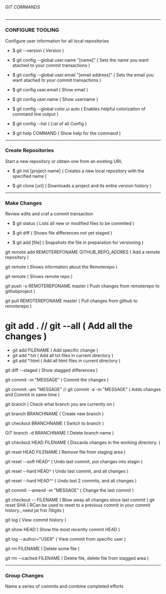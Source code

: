 ###### GIT COMMANDS

----------------------------------------------------------------------------------------------------------------------------------------
### CONFIGURE TOOLING
Configure user information for all local repositories

- $ git --version						                                           ( Version )

- $ git config --global user.name "[name]"                             ( Sets the name you want atached to your commit transactions )

- $ git config --global user.email "[email address]"                    ( Sets the email you want atached to your commit transactions )

- $ git config user.email					                                     ( Show email )

- $ git config user.name                                               ( Show username )

* $ git config --global color.ui auto                                  ( Enables helpful colorization of command line output )

- $ git config --list					                                         ( List of all Config )

- $ git help COMMAND					                                         ( Show help for the command )

----------------------------------------------------------------------------------------------------------------------------------------
### Create Repositories
Start a new repository or obtain one from an existing URL

- $ git init [project-name]					( Creates a new local repository with the specified name )

- $ git clone [url]          ( Downloads a project and its entire version history )

----------------------------------------------------------------------------------------------------------------------------------------
### Make Changes
Review edits and craf a commit transaction

- $ git status  ( Lists all new or modified files to be commited )

- $ git diff   ( Shows file differences not yet staged )

- $ git add [file]  ( Snapshots the file in preparation for versioning )



git remote add REMOTEREPONAME GITHUB_REPO_ADDRES		( Add a remote repository ) 

git remote 						( Shows information  about the Remoterepo )

git remote 						( Shows remote repo )



git push -u REMOTEREPONAME master			( Push changes from remoterepo to githubproject )

git pull REMOTEREPONAME master				( Pull changes from github to remoterepo )




# git add .	// 	git --all			( Add all the changes )
- git add FILENAME					( Add specific change )
- git add *.txt						( Add all txt files in current directory )
- git add *.html          ( Add all html files in current directory )



git diff --staged					( Show stagged differences )


git commit -m "MESSAGE"					( Commit the changes )

git commit -am "MESSAGE" // git commit -a -m "MESSAGE"	( Adds changes and Commit in same time )


git branch						( Check what branch you are currently on )

git branch BRANCHNAME					( Create new branch )

git checkout BRANCHNAME					( Switch to branch )

GIT branch -d BRANCHNAME				( Delete branch name )


git checkout HEAD FILENAME				( Discards changes in the working directory. )

git reset HEAD FILENAME					( Remove file from staging area )

git reset --soft HEAD^					( Undo last commit, put changes into stagin )

git reset --hard HEAD^					( Undo last commit, and all changes )

git reset --hard HEAD^^					( Undo last 2 commits, and all changes )

git commit --amend -m "MESSAGE"				( Change the last commit )

git checkout -- FILENAME				( Blow away all changes since last commit )
git reset SHA						( RCan be used to reset to a previous commit in your commit history., need jst frst 7digits )


git log							( View commit history )

git show HEAD						( Show the most recently commit HEAD )

git log --author="USER"					( View commit from specific user )

git rm FILENAME						( Delete some file )

git rm --cached FILENAME      ( Delete file, delete file from stagged area )


----------------------------------------------------------------------------------------------------------------------------------------
### Group Changes
Name a series of commits and combine completed efforts
